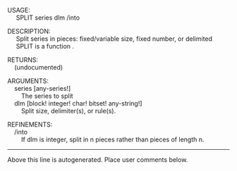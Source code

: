 USAGE:  
&nbsp;&nbsp;&nbsp;&nbsp;&nbsp;SPLIT&nbsp;series&nbsp;dlm&nbsp;/into  
  
DESCRIPTION:  
&nbsp;&nbsp;&nbsp;&nbsp;&nbsp;Split&nbsp;series&nbsp;in&nbsp;pieces:&nbsp;fixed/variable&nbsp;size,&nbsp;fixed&nbsp;number,&nbsp;or&nbsp;delimited  
&nbsp;&nbsp;&nbsp;&nbsp;&nbsp;SPLIT&nbsp;is&nbsp;a&nbsp;function&nbsp;.  
  
RETURNS:  
&nbsp;&nbsp;&nbsp;&nbsp;(undocumented)  
  
ARGUMENTS:  
&nbsp;&nbsp;&nbsp;&nbsp;series&nbsp;[any-series!]  
&nbsp;&nbsp;&nbsp;&nbsp;&nbsp;&nbsp;&nbsp;&nbsp;The&nbsp;series&nbsp;to&nbsp;split  
&nbsp;&nbsp;&nbsp;&nbsp;dlm&nbsp;[block!&nbsp;integer!&nbsp;char!&nbsp;bitset!&nbsp;any-string!]  
&nbsp;&nbsp;&nbsp;&nbsp;&nbsp;&nbsp;&nbsp;&nbsp;Split&nbsp;size,&nbsp;delimiter(s),&nbsp;or&nbsp;rule(s).  
  
REFINEMENTS:  
&nbsp;&nbsp;&nbsp;&nbsp;/into  
&nbsp;&nbsp;&nbsp;&nbsp;&nbsp;&nbsp;&nbsp;&nbsp;If&nbsp;dlm&nbsp;is&nbsp;integer,&nbsp;split&nbsp;in&nbsp;n&nbsp;pieces&nbsp;rather&nbsp;than&nbsp;pieces&nbsp;of&nbsp;length&nbsp;n.  
___
Above this line is autogenerated. Place user comments below.